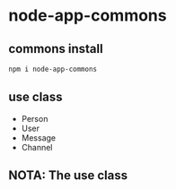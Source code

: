 # node-app-commons

## commons install

```bash
npm i node-app-commons
```

## use class

- Person
- User
- Message
- Channel

## NOTA: The use class
